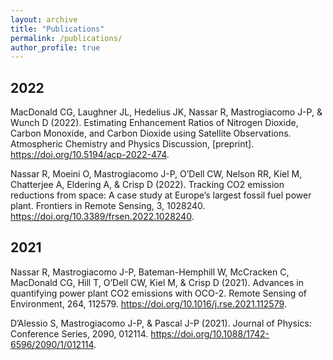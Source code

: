 ```yaml
---
layout: archive
title: "Publications"
permalink: /publications/
author_profile: true
---
```


2022
---
MacDonald CG, Laughner JL, Hedelius JK, Nassar R, Mastrogiacomo J-P, & Wunch D (2022). Estimating Enhancement Ratios of Nitrogen Dioxide, Carbon Monoxide, and Carbon Dioxide using Satellite Observations. Atmospheric Chemistry and Physics Discussion, [preprint]. <https://doi.org/10.5194/acp-2022-474>.

Nassar R, Moeini O, Mastrogiacomo J-P, O’Dell CW, Nelson RR, Kiel M, Chatterjee A, Eldering A, & Crisp D (2022). Tracking CO2 emission reductions from space: A case study at Europe’s largest fossil fuel power plant. Frontiers in Remote Sensing, 3, 1028240. <https://doi.org/10.3389/frsen.2022.1028240>.


2021
---
Nassar R, Mastrogiacomo J-P, Bateman-Hemphill W, McCracken C, MacDonald CG, Hill T, O’Dell CW, Kiel M, & Crisp D (2021). Advances in quantifying power plant CO2 emissions with OCO-2. Remote Sensing of Environment, 264, 112579. <https://doi.org/10.1016/j.rse.2021.112579>.

D’Alessio S, Mastrogiacomo J-P, & Pascal J-P (2021). Journal of Physics: Conference Series, 2090, 012114. <https://doi.org/10.1088/1742-6596/2090/1/012114>.
